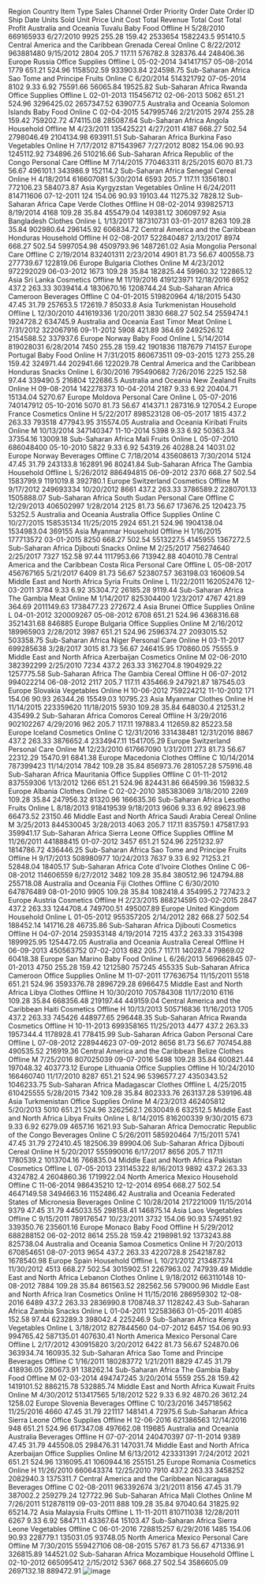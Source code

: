 Region	Country	Item Type	Sales Channel	Order Priority	Order Date	Order ID	Ship Date	Units Sold	Unit Price	Unit Cost	Total Revenue	Total Cost	Total Profit
Australia and Oceania	Tuvalu	Baby Food	Offline	H	5/28/2010	669165933	6/27/2010	9925	255.28	159.42	2533654	1582243.5	951410.5
Central America and the Caribbean	Grenada	Cereal	Online	C	8/22/2012	963881480	9/15/2012	2804	205.7	117.11	576782.8	328376.44	248406.36
Europe	Russia	Office Supplies	Offline	L	05-02-2014	341417157	05-08-2014	1779	651.21	524.96	1158502.59	933903.84	224598.75
Sub-Saharan Africa	Sao Tome and Principe	Fruits	Online	C	6/20/2014	514321792	07-05-2014	8102	9.33	6.92	75591.66	56065.84	19525.82
Sub-Saharan Africa	Rwanda	Office Supplies	Offline	L	02-01-2013	115456712	02-06-2013	5062	651.21	524.96	3296425.02	2657347.52	639077.5
Australia and Oceania	Solomon Islands	Baby Food	Online	C	02-04-2015	547995746	2/21/2015	2974	255.28	159.42	759202.72	474115.08	285087.64
Sub-Saharan Africa	Angola	Household	Offline	M	4/23/2011	135425221	4/27/2011	4187	668.27	502.54	2798046.49	2104134.98	693911.51
Sub-Saharan Africa	Burkina Faso	Vegetables	Online	H	7/17/2012	871543967	7/27/2012	8082	154.06	90.93	1245112.92	734896.26	510216.66
Sub-Saharan Africa	Republic of the Congo	Personal Care	Offline	M	7/14/2015	770463311	8/25/2015	6070	81.73	56.67	496101.1	343986.9	152114.2
Sub-Saharan Africa	Senegal	Cereal	Online	H	4/18/2014	616607081	5/30/2014	6593	205.7	117.11	1356180.1	772106.23	584073.87
Asia	Kyrgyzstan	Vegetables	Online	H	6/24/2011	814711606	07-12-2011	124	154.06	90.93	19103.44	11275.32	7828.12
Sub-Saharan Africa	Cape Verde	Clothes	Offline	H	08-02-2014	939825713	8/19/2014	4168	109.28	35.84	455479.04	149381.12	306097.92
Asia	Bangladesh	Clothes	Online	L	1/13/2017	187310731	03-01-2017	8263	109.28	35.84	902980.64	296145.92	606834.72
Central America and the Caribbean	Honduras	Household	Offline	H	02-08-2017	522840487	2/13/2017	8974	668.27	502.54	5997054.98	4509793.96	1487261.02
Asia	Mongolia	Personal Care	Offline	C	2/19/2014	832401311	2/23/2014	4901	81.73	56.67	400558.73	277739.67	122819.06
Europe	Bulgaria	Clothes	Online	M	4/23/2012	972292029	06-03-2012	1673	109.28	35.84	182825.44	59960.32	122865.12
Asia	Sri Lanka	Cosmetics	Offline	M	11/19/2016	419123971	12/18/2016	6952	437.2	263.33	3039414.4	1830670.16	1208744.24
Sub-Saharan Africa	Cameroon	Beverages	Offline	C	04-01-2015	519820964	4/18/2015	5430	47.45	31.79	257653.5	172619.7	85033.8
Asia	Turkmenistan	Household	Offline	L	12/30/2010	441619336	1/20/2011	3830	668.27	502.54	2559474.1	1924728.2	634745.9
Australia and Oceania	East Timor	Meat	Online	L	7/31/2012	322067916	09-11-2012	5908	421.89	364.69	2492526.12	2154588.52	337937.6
Europe	Norway	Baby Food	Online	L	5/14/2014	819028031	6/28/2014	7450	255.28	159.42	1901836	1187679	714157
Europe	Portugal	Baby Food	Online	H	7/31/2015	860673511	09-03-2015	1273	255.28	159.42	324971.44	202941.66	122029.78
Central America and the Caribbean	Honduras	Snacks	Online	L	6/30/2016	795490682	7/26/2016	2225	152.58	97.44	339490.5	216804	122686.5
Australia and Oceania	New Zealand	Fruits	Online	H	09-08-2014	142278373	10-04-2014	2187	9.33	6.92	20404.71	15134.04	5270.67
Europe	Moldova 	Personal Care	Online	L	05-07-2016	740147912	05-10-2016	5070	81.73	56.67	414371.1	287316.9	127054.2
Europe	France	Cosmetics	Online	H	5/22/2017	898523128	06-05-2017	1815	437.2	263.33	793518	477943.95	315574.05
Australia and Oceania	Kiribati	Fruits	Online	M	10/13/2014	347140347	11-10-2014	5398	9.33	6.92	50363.34	37354.16	13009.18
Sub-Saharan Africa	Mali	Fruits	Online	L	05-07-2010	686048400	05-10-2010	5822	9.33	6.92	54319.26	40288.24	14031.02
Europe	Norway	Beverages	Offline	C	7/18/2014	435608613	7/30/2014	5124	47.45	31.79	243133.8	162891.96	80241.84
Sub-Saharan Africa	The Gambia	Household	Offline	L	5/26/2012	886494815	06-09-2012	2370	668.27	502.54	1583799.9	1191019.8	392780.1
Europe	Switzerland	Cosmetics	Offline	M	9/17/2012	249693334	10/20/2012	8661	437.2	263.33	3786589.2	2280701.13	1505888.07
Sub-Saharan Africa	South Sudan	Personal Care	Offline	C	12/29/2013	406502997	1/28/2014	2125	81.73	56.67	173676.25	120423.75	53252.5
Australia and Oceania	Australia	Office Supplies	Online	C	10/27/2015	158535134	11/25/2015	2924	651.21	524.96	1904138.04	1534983.04	369155
Asia	Myanmar	Household	Offline	H	1/16/2015	177713572	03-01-2015	8250	668.27	502.54	5513227.5	4145955	1367272.5
Sub-Saharan Africa	Djibouti	Snacks	Online	M	2/25/2017	756274640	2/25/2017	7327	152.58	97.44	1117953.66	713942.88	404010.78
Central America and the Caribbean	Costa Rica	Personal Care	Offline	L	05-08-2017	456767165	5/21/2017	6409	81.73	56.67	523807.57	363198.03	160609.54
Middle East and North Africa	Syria	Fruits	Online	L	11/22/2011	162052476	12-03-2011	3784	9.33	6.92	35304.72	26185.28	9119.44
Sub-Saharan Africa	The Gambia	Meat	Online	M	1/14/2017	825304400	1/23/2017	4767	421.89	364.69	2011149.63	1738477.23	272672.4
Asia	Brunei	Office Supplies	Online	L	04-01-2012	320009267	05-08-2012	6708	651.21	524.96	4368316.68	3521431.68	846885
Europe	Bulgaria	Office Supplies	Online	M	2/16/2012	189965903	2/28/2012	3987	651.21	524.96	2596374.27	2093015.52	503358.75
Sub-Saharan Africa	Niger	Personal Care	Online	H	03-11-2017	699285638	3/28/2017	3015	81.73	56.67	246415.95	170860.05	75555.9
Middle East and North Africa	Azerbaijan	Cosmetics	Online	M	02-06-2010	382392299	2/25/2010	7234	437.2	263.33	3162704.8	1904929.22	1257775.58
Sub-Saharan Africa	The Gambia	Cereal	Offline	H	06-07-2012	994022214	06-08-2012	2117	205.7	117.11	435466.9	247921.87	187545.03
Europe	Slovakia	Vegetables	Online	H	10-06-2012	759224212	11-10-2012	171	154.06	90.93	26344.26	15549.03	10795.23
Asia	Myanmar	Clothes	Online	H	11/14/2015	223359620	11/18/2015	5930	109.28	35.84	648030.4	212531.2	435499.2
Sub-Saharan Africa	Comoros	Cereal	Offline	H	3/29/2016	902102267	4/29/2016	962	205.7	117.11	197883.4	112659.82	85223.58
Europe	Iceland	Cosmetics	Online	C	12/31/2016	331438481	12/31/2016	8867	437.2	263.33	3876652.4	2334947.11	1541705.29
Europe	Switzerland	Personal Care	Online	M	12/23/2010	617667090	1/31/2011	273	81.73	56.67	22312.29	15470.91	6841.38
Europe	Macedonia	Clothes	Offline	C	10/14/2014	787399423	11/14/2014	7842	109.28	35.84	856973.76	281057.28	575916.48
Sub-Saharan Africa	Mauritania	Office Supplies	Offline	C	01-11-2012	837559306	1/13/2012	1266	651.21	524.96	824431.86	664599.36	159832.5
Europe	Albania	Clothes	Online	C	02-02-2010	385383069	3/18/2010	2269	109.28	35.84	247956.32	81320.96	166635.36
Sub-Saharan Africa	Lesotho	Fruits	Online	L	8/18/2013	918419539	9/18/2013	9606	9.33	6.92	89623.98	66473.52	23150.46
Middle East and North Africa	Saudi Arabia	Cereal	Online	M	3/25/2013	844530045	3/28/2013	4063	205.7	117.11	835759.1	475817.93	359941.17
Sub-Saharan Africa	Sierra Leone	Office Supplies	Offline	M	11/26/2011	441888415	01-07-2012	3457	651.21	524.96	2251232.97	1814786.72	436446.25
Sub-Saharan Africa	Sao Tome and Principe	Fruits	Offline	H	9/17/2013	508980977	10/24/2013	7637	9.33	6.92	71253.21	52848.04	18405.17
Sub-Saharan Africa	Cote d'Ivoire	Clothes	Online	C	06-08-2012	114606559	6/27/2012	3482	109.28	35.84	380512.96	124794.88	255718.08
Australia and Oceania	Fiji	Clothes	Offline	C	6/30/2010	647876489	08-01-2010	9905	109.28	35.84	1082418.4	354995.2	727423.2
Europe	Austria	Cosmetics	Offline	H	2/23/2015	868214595	03-02-2015	2847	437.2	263.33	1244708.4	749700.51	495007.89
Europe	United Kingdom	Household	Online	L	01-05-2012	955357205	2/14/2012	282	668.27	502.54	188452.14	141716.28	46735.86
Sub-Saharan Africa	Djibouti	Cosmetics	Offline	H	04-07-2014	259353148	4/19/2014	7215	437.2	263.33	3154398	1899925.95	1254472.05
Australia and Oceania	Australia	Cereal	Offline	H	06-09-2013	450563752	07-02-2013	682	205.7	117.11	140287.4	79869.02	60418.38
Europe	San Marino	Baby Food	Online	L	6/26/2013	569662845	07-01-2013	4750	255.28	159.42	1212580	757245	455335
Sub-Saharan Africa	Cameroon	Office Supplies	Online	M	11-07-2011	177636754	11/15/2011	5518	651.21	524.96	3593376.78	2896729.28	696647.5
Middle East and North Africa	Libya	Clothes	Offline	H	10/30/2010	705784308	11/17/2010	6116	109.28	35.84	668356.48	219197.44	449159.04
Central America and the Caribbean	Haiti	Cosmetics	Offline	H	10/13/2013	505716836	11/16/2013	1705	437.2	263.33	745426	448977.65	296448.35
Sub-Saharan Africa	Rwanda	Cosmetics	Offline	H	10-11-2013	699358165	11/25/2013	4477	437.2	263.33	1957344.4	1178928.41	778415.99
Sub-Saharan Africa	Gabon	Personal Care	Offline	L	07-08-2012	228944623	07-09-2012	8656	81.73	56.67	707454.88	490535.52	216919.36
Central America and the Caribbean	Belize	Clothes	Offline	M	7/25/2016	807025039	09-07-2016	5498	109.28	35.84	600821.44	197048.32	403773.12
Europe	Lithuania	Office Supplies	Offline	H	10/24/2010	166460740	11/17/2010	8287	651.21	524.96	5396577.27	4350343.52	1046233.75
Sub-Saharan Africa	Madagascar	Clothes	Offline	L	4/25/2015	610425555	5/28/2015	7342	109.28	35.84	802333.76	263137.28	539196.48
Asia	Turkmenistan	Office Supplies	Online	M	4/23/2013	462405812	5/20/2013	5010	651.21	524.96	3262562.1	2630049.6	632512.5
Middle East and North Africa	Libya	Fruits	Online	L	8/14/2015	816200339	9/30/2015	673	9.33	6.92	6279.09	4657.16	1621.93
Sub-Saharan Africa	Democratic Republic of the Congo	Beverages	Online	C	5/26/2011	585920464	7/15/2011	5741	47.45	31.79	272410.45	182506.39	89904.06
Sub-Saharan Africa	Djibouti	Cereal	Online	H	5/20/2017	555990016	6/17/2017	8656	205.7	117.11	1780539.2	1013704.16	766835.04
Middle East and North Africa	Pakistan	Cosmetics	Offline	L	07-05-2013	231145322	8/16/2013	9892	437.2	263.33	4324782.4	2604860.36	1719922.04
North America	Mexico	Household	Offline	C	11-06-2014	986435210	12-12-2014	6954	668.27	502.54	4647149.58	3494663.16	1152486.42
Australia and Oceania	Federated States of Micronesia	Beverages	Online	C	10/28/2014	217221009	11/15/2014	9379	47.45	31.79	445033.55	298158.41	146875.14
Asia	Laos	Vegetables	Offline	C	9/15/2011	789176547	10/23/2011	3732	154.06	90.93	574951.92	339350.76	235601.16
Europe	Monaco	Baby Food	Offline	H	5/29/2012	688288152	06-02-2012	8614	255.28	159.42	2198981.92	1373243.88	825738.04
Australia and Oceania	Samoa 	Cosmetics	Online	H	7/20/2013	670854651	08-07-2013	9654	437.2	263.33	4220728.8	2542187.82	1678540.98
Europe	Spain	Household	Offline	L	10/21/2012	213487374	11/30/2012	4513	668.27	502.54	3015902.51	2267963.02	747939.49
Middle East and North Africa	Lebanon	Clothes	Online	L	9/18/2012	663110148	10-08-2012	7884	109.28	35.84	861563.52	282562.56	579000.96
Middle East and North Africa	Iran	Cosmetics	Online	H	11/15/2016	286959302	12-08-2016	6489	437.2	263.33	2836990.8	1708748.37	1128242.43
Sub-Saharan Africa	Zambia	Snacks	Online	L	01-04-2011	122583663	01-05-2011	4085	152.58	97.44	623289.3	398042.4	225246.9
Sub-Saharan Africa	Kenya	Vegetables	Online	L	3/18/2012	827844560	04-07-2012	6457	154.06	90.93	994765.42	587135.01	407630.41
North America	Mexico	Personal Care	Offline	L	2/17/2012	430915820	3/20/2012	6422	81.73	56.67	524870.06	363934.74	160935.32
Sub-Saharan Africa	Sao Tome and Principe	Beverages	Offline	C	1/16/2011	180283772	1/21/2011	8829	47.45	31.79	418936.05	280673.91	138262.14
Sub-Saharan Africa	The Gambia	Baby Food	Offline	M	02-03-2014	494747245	3/20/2014	5559	255.28	159.42	1419101.52	886215.78	532885.74
Middle East and North Africa	Kuwait	Fruits	Online	M	4/30/2012	513417565	5/18/2012	522	9.33	6.92	4870.26	3612.24	1258.02
Europe	Slovenia	Beverages	Offline	C	10/23/2016	345718562	11/25/2016	4660	47.45	31.79	221117	148141.4	72975.6
Sub-Saharan Africa	Sierra Leone	Office Supplies	Offline	H	12-06-2016	621386563	12/14/2016	948	651.21	524.96	617347.08	497662.08	119685
Australia and Oceania	Australia	Beverages	Offline	H	07-07-2014	240470397	07-11-2014	9389	47.45	31.79	445508.05	298476.31	147031.74
Middle East and North Africa	Azerbaijan	Office Supplies	Online	M	6/13/2012	423331391	7/24/2012	2021	651.21	524.96	1316095.41	1060944.16	255151.25
Europe	Romania	Cosmetics	Online	H	11/26/2010	660643374	12/25/2010	7910	437.2	263.33	3458252	2082940.3	1375311.7
Central America and the Caribbean	Nicaragua	Beverages	Offline	C	02-08-2011	963392674	3/21/2011	8156	47.45	31.79	387002.2	259279.24	127722.96
Sub-Saharan Africa	Mali	Clothes	Online	M	7/26/2011	512878119	09-03-2011	888	109.28	35.84	97040.64	31825.92	65214.72
Asia	Malaysia	Fruits	Offline	L	11-11-2011	810711038	12/28/2011	6267	9.33	6.92	58471.11	43367.64	15103.47
Sub-Saharan Africa	Sierra Leone	Vegetables	Offline	C	06-01-2016	728815257	6/29/2016	1485	154.06	90.93	228779.1	135031.05	93748.05
North America	Mexico	Personal Care	Offline	M	7/30/2015	559427106	08-08-2015	5767	81.73	56.67	471336.91	326815.89	144521.02
Sub-Saharan Africa	Mozambique	Household	Offline	L	02-10-2012	665095412	2/15/2012	5367	668.27	502.54	3586605.09	2697132.18	889472.91
![image](https://github.com/Fouzi-theanalyst/Amazon/assets/161843045/100acf61-95e6-459b-bf06-370f9a3f50fd)
